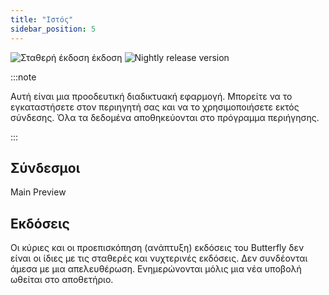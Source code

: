 ```yaml
---
title: "Ιστός"
sidebar_position: 5
---
```


![Σταθερή έκδοση έκδοση](https://img.shields.io/badge/dynamic/yaml?color=c4840d&label=Stable&query=%24.version&url=https%3A%2F%2Fraw.githubusercontent.com%2FLinwoodDev%2Fbutterfly%2Fstable%2Fapp%2Fpubspec.yaml&style=for-the-badge) ![Nightly release version](https://img.shields.io/badge/dynamic/yaml?color=f7d28c&label=Nightly&query=%24.version&url=https%3A%2F%2Fraw.githubusercontent.com%2FLinwoodDev%2Fbutterfly%2Fnightly%2Fapp%2Fpubspec.yaml&style=for-the-badge)

:::note

Αυτή είναι μια προοδευτική διαδικτυακή εφαρμογή. Μπορείτε να το εγκαταστήσετε στον περιηγητή σας και να το χρησιμοποιήσετε εκτός σύνδεσης. Όλα τα δεδομένα αποθηκεύονται στο πρόγραμμα περιήγησης.

:::


## Σύνδεσμοι

<div className="row margin-bottom--lg padding--sm">
<Link className="button button--outline button--info button--lg margin--sm" href="https://butterfly.linwood.dev">
  Main
</Link>
<Link className="button button--outline button--danger button--lg margin--sm" href="https://preview.butterfly.linwood.dev">
  Preview
</Link>
</div>

## Εκδόσεις

Οι κύριες και οι προεπισκόπηση (ανάπτυξη) εκδόσεις του Butterfly δεν είναι οι ίδιες με τις σταθερές και νυχτερινές εκδόσεις. Δεν συνδέονται άμεσα με μια απελευθέρωση. Ενημερώνονται μόλις μια νέα υποβολή ωθείται στο αποθετήριο.
